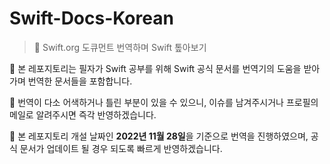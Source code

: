 # Swift-Docs-Korean

> 🐬 Swift.org 도큐먼트 번역하며 Swift 톺아보기



🦦 본 레포지토리는 필자가 Swift 공부를 위해 Swift 공식 문서를 번역기의 도움을 받아가며 번역한 문서들을 포함합니다.

🦭 번역이 다소 어색하거나 틀린 부분이 있을 수 있으니, 이슈를 남겨주시거나 프로필의 메일로 알려주시면 즉각 반영하겠습니다.

🦈  본 레포지토리 개설 날짜인 **2022년 11월 28일**을 기준으로 번역을 진행하였으며, 공식 문서가 업데이트 될 경우 되도록 빠르게 반영하겠습니다.
